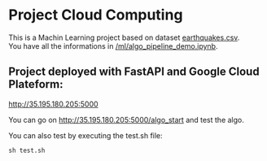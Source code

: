 # Project Cloud Computing

This is a Machin Learning project based on dataset [earthquakes.csv](https://www.kaggle.com/usgs/earthquake-database).\
You have all the informations in [/ml/algo_pipeline_demo.ipynb](https://github.com/Pakopac/project_cloud_computing/blob/master/ml/algo_pipeline_demo.ipynb).

## Project deployed with FastAPI and Google Cloud Plateform:
<http://35.195.180.205:5000>

You can go on <http://35.195.180.205:5000/algo_start> and test the algo.

You can also test by executing the <span>test.sh</span> file:
```
sh test.sh
```